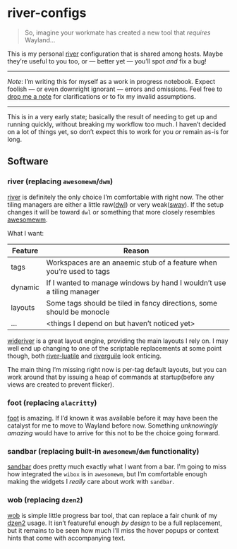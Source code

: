 # river-configs

> So, imagine your workmate has created a new tool that *requires* Wayland…

This is my personal [river] configuration that is shared among hosts.  Maybe
they’re useful to you too, or — better yet — you’ll spot *and* fix a bug!

---

*Note*: I’m writing this for myself as a work in progress notebook.  Expect
foolish — or even downright ignorant — errors and omissions.  Feel free to
[drop me a note] for clarifications or to fix my invalid assumptions.

---

This is in a very early state; basically the result of needing to get up and
running quickly, without breaking my workflow too much.  I haven’t decided on a
lot of things yet, so don’t expect this to work for you *or* remain as-is for
long.

## Software

### river (replacing `awesomewm`/`dwm`)

[river] is definitely the only choice I’m comfortable with right now.  The other
tiling managers are either a little raw([dwl]) or very weak([sway]).  If the
setup changes it will be toward `dwl` or something that more closely resembles
[awesomewm].

What I want:

|Feature|Reason                                                               |
|-------|---------------------------------------------------------------------|
|tags   |Workspaces are an anaemic stub of a feature when you’re used to tags |
|dynamic|If I wanted to manage windows by hand I wouldn’t use a tiling manager|
|layouts|Some tags should be tiled in fancy directions, some should be monocle|
|…      |\<things I depend on but haven’t noticed yet>                        |

[wideriver] is a great layout engine, providing the main layouts I rely on.
I may well end up changing to one of the scriptable replacements at some point
though, both [river-luatile] and [riverguile] look enticing.

The main thing I’m missing right now is per-tag default layouts, but you can
work around that by issuing a heap of commands at startup(before any views are
created to prevent flicker).

### foot (replacing `alacritty`)

[foot] is amazing.  If I’d known it was available before it may have been the
catalyst for me to move to Wayland before now.  Something *unknowingly amazing*
would have to arrive for this not to be the choice going forward.

### sandbar (replacing built-in `awesomewm`/`dwm` functionality)

[sandbar] does pretty much exactly what I want from a bar.  I’m going to miss
how integrated the `wibox` is in `awesomewm`, but I’m comfortable enough making
the widgets I *really* care about work with `sandbar`.

### wob (replacing `dzen2`)

[wob] is simple little progress bar tool, that can replace a fair chunk of my
[dzen2] usage.  It isn’t featureful enough *by design* to be a full replacement,
but it remains to be seen how much I’ll miss the hover popups or context hints
that come with accompanying text.

[river]: https://codeberg.org/river/river
[dwl]: https://codeberg.org/dwl/dwl.git
[sway]: https://github.com/swaywm/sway/
[wideriver]: https://github.com/alex-courtis/wideriver
[river-luatile]: https://github.com/MaxVerevkin/river-luatile
[riverguile]: https://git.sr.ht/~leon_plickat/riverguile
[awesomewm]: https://awesomewm.org/
[foot]: https://codeberg.org/dnkl/foot
[sandbar]: https://github.com/kolunmi/sandbar
[wob]: https://github.com/francma/wob
[drop me a note]: mailto:jnrowe@gmail.com
[dzen2]: https://github.com/robm/dzen

